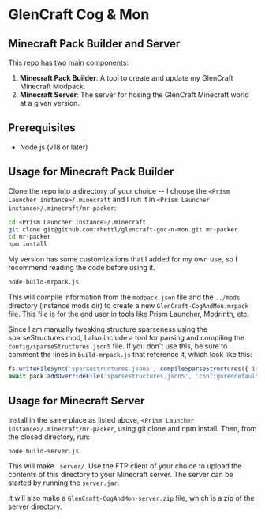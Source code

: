 # GlenCraft Cog & Mon
## Minecraft Pack Builder and Server

This repo has two main components:
1. **Minecraft Pack Builder**: A tool to create and update my GlenCraft Minecraft Modpack.
2. **Minecraft Server**: The server for hosing the GlenCraft Minecraft world at a given version. 

## Prerequisites
- Node.js (v18 or later)

## Usage for Minecraft Pack Builder

Clone the repo into a directory of your choice -- I choose the `<Prism Launcher instance>/.minecraft` and I run it in 
`<Prism Launcher instance>/.minecraft/mr-packer`:

```bash
cd <Prism Launcher instance>/.minecraft
git clone git@github.com:rhettl/glencraft-goc-n-mon.git mr-packer
cd mr-packer
npm install
```

My version has some customizations that I added for my own use, so I recommend reading the code before using it.

```bash 
node build-mrpack.js
```

This will compile information from the `modpack.json` file and the `../mods` directory (instance mods dir) to create a 
new `GlenCraft-CogAndMon.mrpack` file. This file is for the end user in tools like Prism Launcher, Modrinth, etc.

Since I am manually tweaking structure sparseness using the sparseStructures mod, I also include a tool for parsing and 
compiling the `config/sparseStructures.json5` file. If you don't use this, be sure to comment the lines in 
`build-mrpack.js` that reference it, which look like this:

```javascript
fs.writeFileSync('sparsestructures.json5', compileSparseStructures({ idBasedSalt: false }), 'utf8');
await pack.addOverrideFile('sparsestructures.json5', 'configureddefaults/config/sparsestructures.json5');
```

## Usage for Minecraft Server
Install in the same place as listed above, `<Prism Launcher instance>/.minecraft/mr-packer`, using git clone and npm 
install. Then, from the closed directory, run:

```bash
node build-server.js
```

This will make `.server/`. Use the FTP client of your choice to upload the contents of this directory to your Minecraft 
server. The server can be started by running the `server.jar`.

It will also make a `GlenCraft-CogAndMon-server.zip` file, which is a zip of the server directory.





